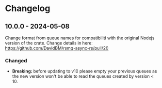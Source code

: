 # Changelog

## 10.0.0 - 2024-05-08

Change format from queue names for compatibiliti with the original Nodejs version of the crate. 
Change details in here: https://github.com/DavidBM/rsmq-async-rs/pull/20

### Changed

- **Breaking:** before updating to v10 please empty your previous queues as the new version won't be able to read the queues created by version < 10.

